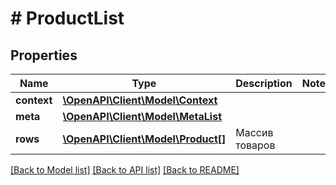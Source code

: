 # # ProductList

## Properties

Name | Type | Description | Notes
------------ | ------------- | ------------- | -------------
**context** | [**\OpenAPI\Client\Model\Context**](Context.md) |  |
**meta** | [**\OpenAPI\Client\Model\MetaList**](MetaList.md) |  |
**rows** | [**\OpenAPI\Client\Model\Product[]**](Product.md) | Массив товаров |

[[Back to Model list]](../../README.md#models) [[Back to API list]](../../README.md#endpoints) [[Back to README]](../../README.md)
